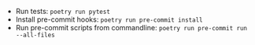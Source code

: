 - Run tests: `poetry run pytest`
- Install pre-commit hooks: `poetry run pre-commit install`
- Run pre-commit scripts from commandline: `poetry run pre-commit run --all-files`
